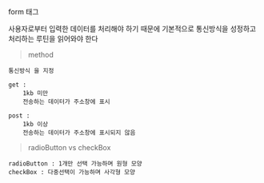 form 태그

사용자로부터 입력한 데이터를 처리해야 하기 때문에 기본적으로 통신방식을 성정하고 처리하는 루틴을 읽어와야 한다

> method

    통신방식 을 지정

    get :
        1kb 미만
        전송하는 데이터가 주소창에 표시

    post :
        1kb 이상
        전송하는 데이터가 주소창에 표시되지 않음

> radioButton vs checkBox

    radioButton : 1개만 선택 가능하며 원형 모양
    checkBox : 다중선택이 가능하며 사각형 모양

